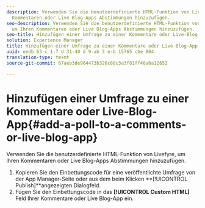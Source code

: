 ```yaml
---
description: Verwenden Sie die benutzerdefinierte HTML-Funktion von Livefyre, um Ihren
  Kommentaren oder Live Blog-Apps Abstimmungen hinzuzufügen.
seo-description: Verwenden Sie die benutzerdefinierte HTML-Funktion von Livefyre,
  um Ihren Kommentaren oder Live Blog-Apps Abstimmungen hinzuzufügen.
seo-title: Hinzufügen einer Umfrage zu einer Kommentare oder Live-Blog-App
solution: Experience Manager
title: Hinzufügen einer Umfrage zu einer Kommentare oder Live-Blog-App
uuid: eedb 63 c 1-7 d 31-40 d 9-ab 3 e-b 15765 cbe 804
translation-type: tm+mt
source-git-commit: 67aeb3de964473b326c88c3a3f81ff48a6a12652

---
```



# Hinzufügen einer Umfrage zu einer Kommentare oder Live-Blog-App{#add-a-poll-to-a-comments-or-live-blog-app}

Verwenden Sie die benutzerdefinierte HTML-Funktion von Livefyre, um Ihren Kommentaren oder Live Blog-Apps Abstimmungen hinzuzufügen.

1. Kopieren Sie den Einbettungscode für eine veröffentlichte Umfrage von der App Manager-Seite oder aus dem beim Klicken **[!UICONTROL Publish]**angezeigten Dialogfeld.
1. Fügen Sie den Einbettungscode in das **[!UICONTROL Custom HTML]** Feld Ihrer Kommentare oder Live Blog-App ein.
